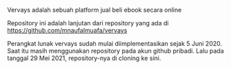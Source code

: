 Vervays adalah sebuah platform jual beli ebook secara online

Repository ini adalah lanjutan dari repository yang ada di https://github.com/mnaufalmuafa/vervays

Perangkat lunak vervays sudah mulai diimplementasikan sejak 5 Juni 2020. Saat itu masih menggunakan repository pada akun github pribadi. Lalu pada tanggal 29 Mei 2021, repository-nya di cloning ke sini.